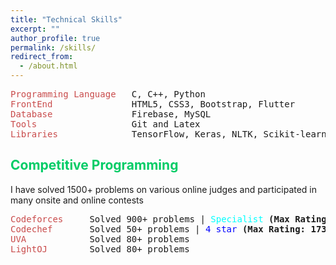 ```yaml
---
title: "Technical Skills"
excerpt: ""
author_profile: true
permalink: /skills/
redirect_from: 
  - /about.html
---
```


<pre>
<span style="color:rgb(201, 76, 76)">Programming Language</span>   C, C++, Python
<span style="color:rgb(201, 76, 76)">FrontEnd</span>               HTML5, CSS3, Bootstrap, Flutter
<span style="color:rgb(201, 76, 76)">Database</span>               Firebase, MySQL
<span style="color:rgb(201, 76, 76)">Tools</span>                  Git and Latex
<span style="color:rgb(201, 76, 76)">Libraries</span>              TensorFlow, Keras, NLTK, Scikit-learn, Gensim, and Pytorch   
</pre>

## <font color="#00cc66"> Competitive Programming </font>

I have solved 1500+ problems on various online judges and participated in many onsite and online contests

<pre>
<span style="color:rgb(201, 76, 76)">Codeforces</span>     Solved 900+ problems | <font color="#00FFFF">Specialist</font> <b>(Max Rating: 1527)</b> <a href="https://codeforces.com/profile/woolgatherer"><font color="#ff6633">[Handle: woolgatherer]</font></a> 
<span style="color:rgb(201, 76, 76)">Codechef</span>       Solved 50+ problems | <font color="#0000FF">4 star</font> <b>(Max Rating: 1737)</b> <a href="https://www.codechef.com/users/woolgatherer"><font color="#ff6633">[Handle: woolgatherer]</font></a> 
<span style="color:rgb(201, 76, 76)">UVA</span>            Solved 80+ problems 
<span style="color:rgb(201, 76, 76)">LightOJ</span>        Solved 80+ problems 
</pre>

<!---
## <font color="#00cc66"> Leadership </font>

**CUET NLP Lab**   
<b><font color= "#737373" >Mentor</font></b>  [Aug 2019 - Aug 2022] 

  * Meet weekly with the undergrads working under CUET NLP lab. Discuss research problems, share ideas and track their progress.
  * Teach students the basics of deep learning and NLP.

**Competitive Programming Club, CUET**    
<b><font color= "#737373" >Coach</font></b>  [Jan 2019 - Aug 2022] 

  * Teach students advance data structures, number theory and algorithms.
  * Organize contests, keep track of individual performance and form up teams. 

**ACM Student Chapter, CUET**    
<b><font color= "#737373" >Vice Chair</font></b>  [Mar 2021 - Aug 2022] 

  * Lead a team of 30+ active members. Plan and asses the growth of the chapter.
  * Arrange research seminars, talks and workshops on different trending topics. 
--->
